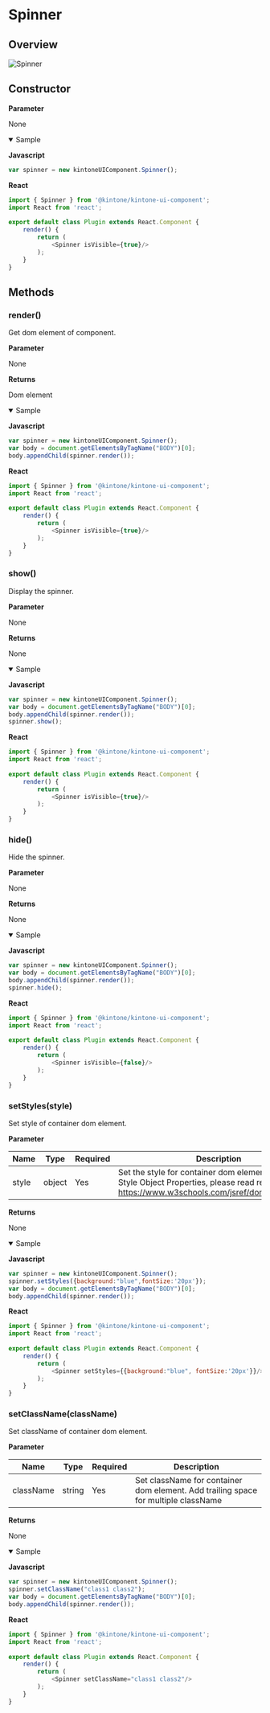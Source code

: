 # Spinner

## Overview
![Spinner](../img/spinner.PNG)

## Constructor

**Parameter**

None

<details class="tab-container" open>
<Summary>Sample</Summary>

**Javascript**
```javascript
var spinner = new kintoneUIComponent.Spinner();
```
**React**
```javascript
import { Spinner } from '@kintone/kintone-ui-component';
import React from 'react';
   
export default class Plugin extends React.Component {
    render() {
        return (
            <Spinner isVisible={true}/>
        );
    }
}

```
</details>

## Methods
### render()
Get dom element of component.

**Parameter**

None

**Returns**

Dom element

<details class="tab-container" open>
<Summary>Sample</Summary>

**Javascript**
```javascript
var spinner = new kintoneUIComponent.Spinner();
var body = document.getElementsByTagName("BODY")[0];
body.appendChild(spinner.render());
```
**React**
```javascript
import { Spinner } from '@kintone/kintone-ui-component';
import React from 'react';
   
export default class Plugin extends React.Component {
    render() {
        return (
            <Spinner isVisible={true}/>
        );
    }
}
```
</details>

### show()
Display the spinner.

**Parameter**

None

**Returns**

None

<details class="tab-container" open>
<Summary>Sample</Summary>

**Javascript**
```javascript
var spinner = new kintoneUIComponent.Spinner();
var body = document.getElementsByTagName("BODY")[0];
body.appendChild(spinner.render());
spinner.show();
```
**React**
```javascript
import { Spinner } from '@kintone/kintone-ui-component';
import React from 'react';
   
export default class Plugin extends React.Component {
    render() {
        return (
            <Spinner isVisible={true}/>
        );
    }
}

```
</details>

### hide()
Hide the spinner.

**Parameter**

None

**Returns**

None

<details class="tab-container" open>
<Summary>Sample</Summary>

**Javascript**
```javascript
var spinner = new kintoneUIComponent.Spinner();
var body = document.getElementsByTagName("BODY")[0];
body.appendChild(spinner.render());
spinner.hide();
```
**React**
```javascript
import { Spinner } from '@kintone/kintone-ui-component';
import React from 'react';
   
export default class Plugin extends React.Component {
    render() {
        return (
            <Spinner isVisible={false}/>
        );
    }
}

```
</details>

### setStyles(style)
Set style of container dom element.

**Parameter**

| Name| Type| Required| Description |
| --- | --- | --- | --- |
|style|object|Yes|Set the style for container dom element. For Key of Style Object Properties, please read references: https://www.w3schools.com/jsref/dom_obj_style.asp |

**Returns**

None

<details class="tab-container" open>
<Summary>Sample</Summary>

**Javascript**
```javascript
var spinner = new kintoneUIComponent.Spinner();
spinner.setStyles({background:"blue",fontSize:'20px'});
var body = document.getElementsByTagName("BODY")[0];
body.appendChild(spinner.render());
```
**React**
```javascript
import { Spinner } from '@kintone/kintone-ui-component';
import React from 'react';
   
export default class Plugin extends React.Component {
    render() {
        return (
            <Spinner setStyles={{background:"blue", fontSize:'20px'}}/>
        );
    }
}
```
</details>


### setClassName(className)
Set className of container dom element.

**Parameter**

| Name| Type| Required| Description |
| --- | --- | --- | --- |
|className|string|Yes|Set className for container dom element. Add trailing space for multiple className|

**Returns**

None

<details class="tab-container" open>
<Summary>Sample</Summary>

**Javascript**
```javascript
var spinner = new kintoneUIComponent.Spinner();
spinner.setClassName("class1 class2");
var body = document.getElementsByTagName("BODY")[0];
body.appendChild(spinner.render());
```
**React**
```javascript
import { Spinner } from '@kintone/kintone-ui-component';
import React from 'react';
   
export default class Plugin extends React.Component {
    render() {
        return (
            <Spinner setClassName="class1 class2"/>
        );
    }
}
```
</details>